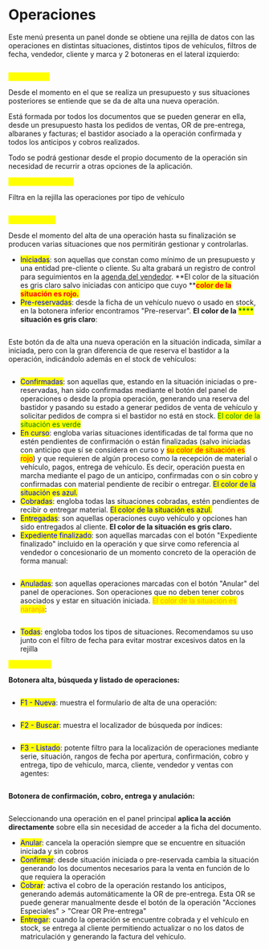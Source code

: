 # Operaciones

Este menú presenta un panel donde se obtiene una rejilla de datos con las operaciones en distintas situaciones, distintos tipos de vehículos, filtros de fecha, vendedor, cliente y marca y 2 botoneras en el lateral izquierdo:

<figure><img src="../../../../.gitbook/assets/imagen (1).png" alt=""><figcaption></figcaption></figure>

<mark style="color:yellow;">OPERACIÓN</mark>

Desde el momento en el que se realiza un presupuesto y sus situaciones posteriores se entiende que se da de alta una nueva operación.

Está formada por todos los documentos que se pueden generar en ella, desde un presupuesto hasta los pedidos de ventas, OR de pre-entrega, albaranes y facturas; el bastidor asociado a la operación confirmada y todos los anticipos y cobros realizados.

Todo se podrá gestionar desde el propio documento de la operación sin necesidad de recurrir a otras opciones de la aplicación.

<mark style="color:yellow;">TIPO DE VEHÍCULO</mark>

Filtra en la rejilla las operaciones por tipo de vehículo

<figure><img src="../../../../.gitbook/assets/imagen (28).png" alt=""><figcaption></figcaption></figure>

<mark style="color:yellow;">SITUACIONES</mark>

Desde el momento del alta de una operación hasta su finalización se producen varias situaciones que nos permitirán gestionar y controlarlas.

* <mark style="color:blue;">Iniciadas</mark>: son aquellas que constan como mínimo de un presupuesto y una entidad pre-cliente o cliente. Su alta grabará un registro de control para seguimientos en la [agenda del vendedor](../../../utilidades/agenda.md). **El color de la situación es gris claro salvo iniciadas con anticipo que cuyo **<mark style="color:red;">**color de la situación es rojo.**</mark>
* <mark style="color:blue;">Pre-reservadas</mark>: desde la ficha de un vehículo nuevo o usado en stock, en la botonera inferior encontramos "Pre-reservar". **El color de la **<mark style="color:green;">****</mark>** situación es gris claro**:

<figure><img src="../../../../.gitbook/assets/imagen (29).png" alt=""><figcaption></figcaption></figure>

Este botón da de alta una nueva operación en la situación indicada, similar a iniciada, pero con la gran diferencia de que reserva el bastidor a la operación, indicándolo además en el stock de vehículos:&#x20;

<figure><img src="../../../../.gitbook/assets/imagen (8).png" alt=""><figcaption></figcaption></figure>

* <mark style="color:blue;">Confirmadas</mark>: son aquellas que, estando en la situación iniciadas o pre-reservadas, han sido confirmadas mediante el botón del panel de operaciones o desde la propia operación, generando una reserva del bastidor y pasando su estado a generar pedidos de venta de vehículo y solicitar pedidos de compra si el bastidor no está en stock. <mark style="color:green;">El color de la situación es verde</mark>
* <mark style="color:blue;">En curso</mark>: engloba varias situaciones identificadas de tal forma que no estén pendientes de confirmación o están finalizadas (salvo iniciadas con anticipo que sí se considera en curso y <mark style="color:red;">su color de situación es rojo</mark>) y que requieren de algún proceso como la recepción de material o vehículo, pagos, entrega de vehículo. Es decir, operación puesta en marcha mediante el pago de un anticipo, confirmadas con o sin cobro y confirmadas con material pendiente de recibir o entregar. <mark style="color:blue;">El color de la situación es azul.</mark>
* <mark style="color:blue;">Cobradas</mark>: engloba todas las situaciones cobradas, estén pendientes de recibir o entregar material. <mark style="color:blue;">El color de la situación es azul.</mark>
* <mark style="color:blue;">Entregadas</mark>: son aquellas operaciones cuyo vehículo y opciones han sido entregados al cliente. **El color de la situación es gris claro.**
* <mark style="color:blue;">Expediente finalizado</mark>: son aquellas marcadas con el botón "Expediente finalizado" incluido en la operación y que sirve como referencia al vendedor o concesionario de un momento concreto de la operación de forma manual:

<figure><img src="../../../../.gitbook/assets/imagen (9).png" alt=""><figcaption></figcaption></figure>

* <mark style="color:blue;">Anuladas</mark>: son aquellas operaciones marcadas con el botón "Anular" del panel de operaciones. Son operaciones que no deben tener cobros asociados y estar en situación iniciada. <mark style="color:orange;">El color de la situación es naranja</mark>:

<figure><img src="../../../../.gitbook/assets/imagen (24).png" alt=""><figcaption></figcaption></figure>

* <mark style="color:blue;">Todas</mark>: engloba todos los tipos de situaciones. Recomendamos su uso junto con el filtro de fecha para evitar mostrar excesivos datos en la rejilla

<mark style="color:yellow;">BOTONERAS</mark>

**Botonera alta, búsqueda y listado de operaciones:**

<figure><img src="../../../../.gitbook/assets/imagen (20).png" alt=""><figcaption></figcaption></figure>

* <mark style="color:blue;">F1 - Nueva</mark>: muestra el formulario de alta de una operación:

<figure><img src="../../../../.gitbook/assets/imagen (22).png" alt=""><figcaption></figcaption></figure>

* <mark style="color:blue;">F2 - Buscar</mark>: muestra el localizador de búsqueda por índices:

<figure><img src="../../../../.gitbook/assets/imagen (30).png" alt=""><figcaption></figcaption></figure>

* <mark style="color:blue;">F3 - Listado</mark>: potente filtro para la localización de operaciones mediante serie, situación, rangos de fecha por apertura, confirmación, cobro y entrega, tipo de vehículo, marca, cliente, vendedor y ventas con agentes:

<figure><img src="../../../../.gitbook/assets/imagen (23).png" alt=""><figcaption></figcaption></figure>

**Botonera de confirmación, cobro, entrega y anulación:**

<figure><img src="../../../../.gitbook/assets/imagen (2).png" alt=""><figcaption></figcaption></figure>

Seleccionando una operación en el panel principal **aplica la acción directamente** sobre ella sin necesidad de acceder a la ficha del documento.

* <mark style="color:blue;">Anular</mark>: cancela la operación siempre que se encuentre en situación iniciada y sin cobros
* <mark style="color:blue;">Confirmar</mark>: desde situación iniciada o pre-reservada cambia la situación generando los documentos necesarios para la venta en función de lo que requiera la operación
* <mark style="color:blue;">Cobrar</mark>: activa el cobro de la operación restando los anticipos, generando además automáticamente la OR de pre-entrega. Esta OR se puede generar manualmente desde el botón de la operación "Acciones Especiales" > "Crear OR Pre-entrega"
* <mark style="color:blue;">Entregar</mark>: cuando la operación se encuentre cobrada y el vehículo en stock, se entrega al cliente permitiendo actualizar o no los datos de matriculación y generando la factura del vehículo.
